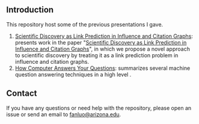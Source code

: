 ## Introduction
This repository host some of the previous presentations I gave.

1. [Scientific Discovery as Link Prediction in Influence and Citation Graphs](https://fan-luo.github.io/Presentation/Scientific-Discovery.html): presents work in the paper "[Scientific Discovery as Link Prediction in Influence and Citation Graphs](https://aclanthology.org/W18-1701/)", in which we propose a novel approach to scientific discovery by treating it as a link prediction problem in influence and citation graphs.
2. [How Computer Answers Your Questions](https://fan-luo.github.io/Presentation/How%20Compute%20Answer%20your%20Question.html): summarizes several machine question answering techniques in a high level .

## Contact
If you have any questions or need help with the repository, please open an issue or send an email to fanluo@arizona.edu.
